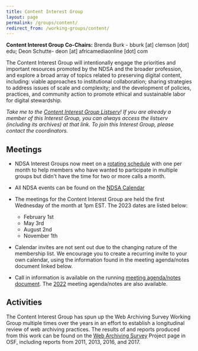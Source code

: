 ```yaml
---
title: Content Interest Group
layout: page
permalink: /groups/content/
redirect_from: /working-groups/content/
---
```

**Content Interest Group Co-Chairs:** Brenda Burk - bburk [at] clemson [dot] edu; Deon Schutte- deon [at] africamediaonline [dot] com


The Content Interest Group will intentionally engage the priorities and important resources promoted by the NDSA and the broader profession, and explore a broad array of topics related to preserving digital content, including: viable approaches to institutional collaboration; sharing strategies to address issues of scale and complexity; and the development of policies, practices, and community action to promote ethical and sustainable labor for digital stewardship.

*Take me to the [Content Interest Group Listserv](http://lists.clir.org/cgi-bin/wa?A0=NDSA-CONTENT)! If you are already a member of this Interest Group, you can always access the listserv (including its archives) at that link. To join this Interest Group, please contact the coordinators.*

## Meetings
 * NDSA Interest Groups now meet on a [rotating schedule](https://ndsa.org//2022/02/10/scheduling-changes-for-ndsa-interest-groups.html) with one per month to help members who have wanted to participate in multiple groups but didn't have the time for two or more calls a month.
  * All NDSA events can be found on the [NDSA Calendar](https://ndsa.org/about/calendar/)  
  * The meetings for the Content Interest Group are held the first Wednesday of the month at 1pm EST.  The 2023 dates are listed below:
    * February 1st
    * May 3rd
    * August 2nd
    * November 1th
  * Calendar invites are not sent out due to the changing nature of the membership list.  We encourage you to create a recurring invite to your own calendar, using the information found in the meeting agenda/notes document linked below.

  * Call in information is available on the running [meeting agenda/notes document](https://docs.google.com/document/d/1mavvUmKEzIhIHKUsm5o6D9K36GhGOK73cbrevdjyNaU/edit?usp=sharing).  The [2022](https://docs.google.com/document/d/120yQwnmLQYEYRTmNVU9qkkxBM1SS_21G84P5i89Ycp0/edit#) meeting agenda/notes are also available.  
  


## Activities
The Content Interest Group has spun up the Web Archiving Survey Working Group multiple times over the years in an effort to establish a longitudinal review of web archiving practices.  The results of and reports produced from this work can be found on the [Web Archiving Survey](https://osf.io/4ytb2/) Project page in OSF, including reports from 2011, 2013, 2016, and 2017.

 
  
  <!--* Agendas and notes for/from meetings held in 2020 are available at <!-- [https://bit.ly/30XnNWs](https://bit.ly/30XnNWs). <!--Our scheduled topics for 2020 are noted below.-->
  <!--* Meetings are generally recorded and posted to our YouTube Playlist at [https://bit.ly/2QRIMmO](https://bit.ly/2QRIMmO).-->


  

<!--
**See below for information on the Web Archiving Survey working group.**

The Content Interest Group is focusing on investigating guidelines for the selection of significant content, discovery of at-risk digital content or collections, and engaging all stakeholders in the process of acquiring the content, preserve it, and provide access to it. The Content Interest Group's current scope of work involves "content teams" grouped in the following topical areas:

- Government
- Geospatial
- News, Media, and Journalism
- Science, Mathematics, Technology and Medicine
- Social Sciences Cultural Heritage Arts & Humanities

The Content Teams are assessing and selecting categories of content in their topical areas that are important for preserving. The groups are developing case studies and/or models to share broadly with all stakeholders, from content producers to cultural heritage organizations. The goal of the case studies is to engage all members of the community in the preservation of content and to encourage the cultivation of relationships that could enable preservation.

Case Studies will:

- Establish the value of the content and provide the rationale for selecting it for preservation. What value does the content have? Is anyone collecting it? What factors affect its risk of disappearance?
- Document recognized opportunities for preserving this content. Are there workflows in the creation or distribution of content that present opportunities for preservation?
- Describe target audiences/stakeholders. Who would find value in this content and how might they be engaged in the process of preservation?
- Outline a plan for educating stakeholders. How might NDSA or another organization raise the awareness of stakeholders including content creators, publishers, educators, libraries, researchers, or donors?
- Describe potential obstacles or risk factors. What barriers for users/creators/preservationists might be faced and what options are there for overcoming them?
- Develop actionable next steps. What can we do next, as a community or as individual institutions to ensure that important content is preserved?

Completed [Case Studies](/activities/case-studies/):

- [Science Forums Case Study](/documents/ScienceForums_CaseStudy_public_v2.pdf) (PDF, 125KB)
- [Science Blogs Case Study](/documents/ScienceBlogs_CaseStudy_public_v2.pdf) (PDF, 130KB)
- [Community and Hyperlocal News](/documents/NDSA_CaseStudy_CommunityNews.pdf) (PDF, 124KB)
- [Citizen Journalism](/documents/NDSA_CaseStudy_CitizenJournalism.pdf) (PDF, 119KB)
- [Newspaper E-Prints](/documents/NDSA_CaseStudy_NewspaperEPrints.pdf) (PDF, 119KB)

Additionally, Content Interest Group Members have been engaged in:

- A blog preservation plugin to easily enable content creators to opt-in to preservation.
- Bi-annual surveying of organizations in the United States who are actively involved in or planning to archive content from the web.  

### Web Archiving Survey
During Winter 2016, the Web Archiving Survey Working Group invited U.S. organizations engaged in web archiving or in the process of planning a web archive to take the NDSA Web Archiving Survey. The [report](/documents/WebArchivingintheUnitedStates_A2016Survey.pdf) (PDF, 761 KB) was published in Spring 2017. A list of the survey questions is available [here](/documents/2016NDSAWebArchivingSurvey_SurveyMonkey.pdf) (PDF, 136 KB).

A report of the 2013 survey results is available [here](/documents/NDSA_USWebArchivingSurvey_2013.pdf) (PDF, 1010 KB) along with the [2013 survey questions](/documents/ndsa_web_archiving_survey_2013.pdf) (PDF, 196 KB).

A report of the 2011 survey results is available  [here](/documents/ndsa_web_archiving_survey_report_2012.pdf) (PDF, 442 KB) along with the [2011 survey questions](/documents/USWebArchivingSurvey.pdf) (PDF, 272 KB).

### Recently Published Report: "Geospatial Data Stewardship: Key Online Resources"
 A [report](/documents/NDSA_AppraisalSelection_report_final102413.pdf) (PDF, 550 KB) of the Geospatial Content Team that lists online resources highlighting key concepts and practices supporting the preservation and stewardship of digital geospatial data and information. The resources offer a starting point to methods, tools and approaches across the information lifecycle to assist in understanding current best practices in the stewardship of geospatial data. These resources will be regularly updated online at the "[Geospatial Data Stewardship: Key Online Resources](/working-groups/content/geospatial-data-stewardship/)" web page.

### Recently Published Report: "Issues in the Appraisal and Selection of Geospatial Data"

A [report](/documents/NDSA_AppraisalSelection_report_final102413.pdf) (PDF, 554 KB) of the Geospatial Content Team considering both appraisal and selection activities as they effect decisions defining geospatial content of enduring value to the nation.-->
